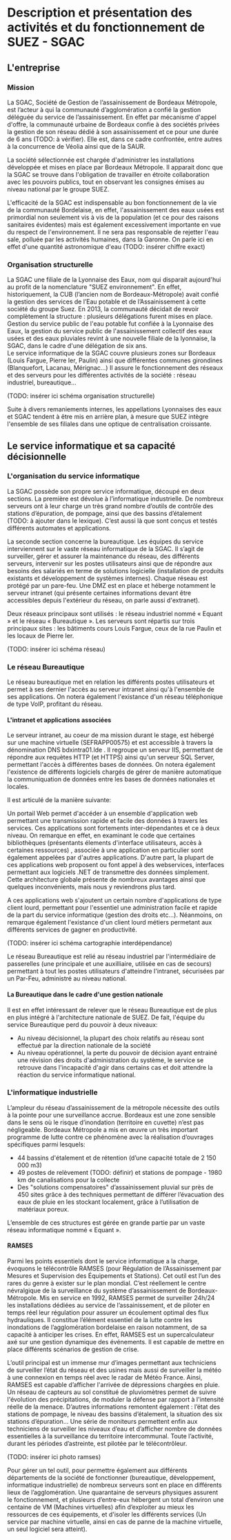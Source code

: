 # Description et présentation des activités et du fonctionnement de SUEZ - SGAC

## L'entreprise

### Mission

La SGAC, Société de Gestion de l’assainissement de Bordeaux Métropole, est l’acteur à qui la communauté d’agglomération a confié la gestion déléguée du service de l’assainissement. 
En effet par mécanisme d'appel d'offre, la communauté urbaine de Bordeaux confie à des sociétés privées la gestion de son réseau dédié à son assainissement et ce pour une durée de 6 ans (TODO: à vérifier). Elle est, dans ce cadre confrontée, entre autres à la concurrence de Véolia ainsi que de la SAUR. 

La société sélectionnée est chargée d'administrer les installations développée et mises en place par Bordeaux Métropole. Il apparait donc que la SGAC se trouve dans l'obligation de travailler en étroite collaboration avec les pouvoirs publics, tout en observant les consignes émises au niveau national par le groupe SUEZ. 

L'efficacité de la SGAC est indispensable au bon fonctionnement de la vie de la communauté Bordelaise, en effet, l'assainissement des eaux usées est primordial non seulement vis à vis de la population (et ce pour des raisons sanitaires évidentes) mais est également excessivement importante en vue du respect de l'environnement. Il ne sera pas responsable de rejetter l'eau sale, polluée par les activités humaines, dans la Garonne. On parle ici en effet d'une quantité astronomique d'eau (TODO: insérer chiffre exact)

### Organisation structurelle

La SGAC une filiale de la Lyonnaise des Eaux, nom qui disparait aujourd'hui au profit de la nomenclature "SUEZ environnement". En effet, historiquement, la CUB (l’ancien nom de Bordeaux-Métropole) avait confié la gestion des services de l’Eau potable et de l’Assainissement  à cette société du groupe Suez. En 2013, la communauté décidait de revoir complètement la structure : plusieurs délégations furent mises en place. Gestion du service public de l'eau potable fut confiée à la Lyonnaise des Eaux, la gestion du service public de l'assainissement collectif des eaux usées et des eaux pluviales revint à une nouvelle filiale de la lyonnaise, la SGAC, dans le cadre d'une délégation de six ans.  
Le service informatique de la SGAC couvre plusieurs zones sur Bordeaux (Louis Fargue, Pierre Ier, Paulin) ainsi que différentes communes girondines (Blanquefort, Lacanau, Mérignac…) Il assure le fonctionnement des réseaux et des serveurs pour les différentes activités de la société : réseau industriel, bureautique…

(TODO: insérer ici schéma organisation structurelle)

Suite à divers remaniements internes, les appellations Lyonnaises des eaux et SGAC tendent à être mis en arrière plan, à mesure que SUEZ intègre l'ensemble de ses filiales dans une optique de centralisation croissante.

## Le service informatique et sa capacité décisionnelle

### L'organisation du service informatique 

La SGAC possède son propre service informatique, découpé en deux sections. La première est dévolue à l’informatique industrielle. De nombreux serveurs ont à leur charge un très grand nombre d’outils de contrôle des stations d’épuration, de pompage, ainsi que des bassins d’étalement (TODO: à ajouter dans le lexique). C’est aussi là que sont conçus et testés différents automates et applications.  

La seconde section concerne la bureautique.  Les équipes du service interviennent sur le vaste réseau informatique de la SGAC. Il s’agit de surveiller, gérer et assurer la maintenance du réseau, des différents serveurs, intervenir sur les postes utilisateurs ainsi que de répondre aux besoins des salariés en terme de solutions logicielle (installation de produits existants et développement de systèmes internes). Chaque réseau est protégé par un pare-feu. Une DMZ est en place et héberge notamment le serveur intranet (qui présente certaines informations devant être accessibles depuis l'extérieur du réseau, on parle aussi d'extranet).  

Deux réseaux principaux sont utilisés : le réseau industriel nommé « Equant » et le réseau « Bureautique ». Les serveurs sont répartis sur trois principaux sites : les bâtiments cours Louis Fargue, ceux de la rue Paulin et les locaux de Pierre Ier.  

(TODO: insérer ici schéma réseau) 

### Le réseau Bureautique

Le réseau bureautique met en relation les différents postes utilisateurs et permet à ses dernier l'accès au serveur intranet ainsi qu'à l'ensemble de ses applications. On notera également l'existance d'un réseau téléphonique de type VoIP, profitant du réseau. 

#### L'intranet et applications associées

Le serveur intranet, au coeur de ma mission durant le stage, est hébergé sur une machine virtuelle (SEFRAPP00575) et est accessible à travers la dénomination DNS bdxintra01.lde . 
Il regroupe un serveur IIS, permettant de répondre aux requètes HTTP (et HTTPS) ainsi qu'un serveur SQL Server, permettant l'accès à différentes bases de données. On notera également l'existence de différents logiciels chargés de gérer de manière automatique la communiquation de données entre les bases de données nationales et locales. 

Il est articulé de la manière suivante:

Un portail Web permet d'accéder à un ensemble d'application web permettant une transmission rapide et facile des données à travers les services.
Ces applications sont fortements inter-dépendantes et ce à deux niveau. On remarque en effet, en examinant le code que certaines bibliothèques (présentants élements d'interface utilisateurs, accès à certaines ressources) , associée à une application en particulier sont également appelées par d'autres applications. D'autre part, la plupart de ces applications web proposent ou font appel à des webservices, interfaces permettant aux logiciels .NET de transmettre des données simplement. 
Cette architecture globale présente de nombreux avantages ainsi que quelques inconvénients, mais nous y reviendrons plus tard. 

A ces applications web s'ajoutent un certain nombre d'applications de type client lourd, permettant pour l'essentiel une administration facile et rapide de la part du service informatique (gestion des droits etc...). Néanmoins, on remarque également l'existance d'un client lourd métiers permetant aux différents services de gagner en productivité. 

(TODO: insérer ici schéma cartographie interdépendance)

Le réseau Bureautique est relié au réseau industriel par l'intermédiaire de passerelles (une principale et une auxilliaire, utilisée en cas de secours) permettant à tout les postes utilisateurs d'atteindre l'intranet, sécurisées par un Par-Feu, administré au niveau national. 

#### La Bureautique dans le cadre d'une gestion nationale

Il est en effet intéressant de relever que le réseau Bureautique est de plus en plus intégré à l'architecture nationale de SUEZ. De fait, l'équipe du service Bureautique perd du pouvoir à deux niveaux: 

* Au niveau décisionnel, la plupart des choix relatifs au réseau sont effectué par la direction nationale de la société 
* Au niveau opérationnel, la perte du pouvoir de décision ayant entrainé une révision des droits d'administration du système, le service se retrouve dans l'incapacité d'agir dans certains cas et doit attendre la réaction du service informatique national. 

### L'informatique industrielle

L’ampleur du réseau d’assainissement de la métropole nécessite des outils à la pointe pour une surveillance accrue. Bordeaux est une zone sensible dans le sens où le risque d’inondation (territoire en cuvette) n’est pas négligeable. Bordeaux Métropole a mis en œuvre un très important programme de lutte contre ce phénomène avec la réalisation d’ouvrages spécifiques parmi lesquels:  

* 44 bassins d'étalement et de rétention (d’une capacité totale de 2 150 000 m3) 
* 49 postes de relèvement (TODO: définir) et stations de pompage - 1980 km de canalisations pour la collecte 
*  Des "solutions compensatoires" d’assainissement pluvial sur près de 450 sites grâce à des techniques permettant de différer l’évacuation des eaux de pluie en les stockant localement, grâce à l’utilisation de matériaux poreux.   

L’ensemble de ces structures est gérée en grande partie par un vaste réseau informatique nommé « Equant ».

#### RAMSES

Parmi les points essentiels dont le service informatique a la charge, évoquons le télécontrôle RAMSES (pour Régulation de l’Assainissement par Mesures et Supervision des Équipements et Stations).  Cet outil est l’un des rares du genre à exister sur le plan mondial. C’est réellement le centre névralgique de la surveillance du système d’assainissement de Bordeaux-Métropole. Mis en service en 1992, RAMSES  permet de surveiller 24h/24 les installations dédiées au service de l’assainissement, et de piloter en temps réel leur régulation pour assurer un écoulement optimal des flux hydrauliques.  Il constitue l’élément essentiel de la lutte contre les inondations de l’agglomération bordelaise en raison notamment, de sa capacité à anticiper les crises. En effet, RAMSES est un supercalculateur axé sur une gestion dynamique des événements. Il est capable de mettre en place différents scénarios de gestion de crise.  

L’outil principal est un immense mur d’images permettant aux techniciens de surveiller l’état du réseau et des usines mais aussi de surveiller la météo à une connexion en temps réel avec le radar de Météo France. Ainsi, RAMSES est capable d’afficher l'arrivée de dépressions chargées en pluie. Un réseau de capteurs au sol constitué de pluviomètres permet de suivre l'évolution des précipitations, de moduler la défense par rapport à l'intensité réelle de la menace. D’autres informations remontent également : l’état des stations de pompage, le niveau des bassins d’étalement, la situation des six stations d’épuration… Une série de moniteurs permettent enfin aux techniciens de surveiller les niveaux d’eau et d’afficher nombre de données essentielles à la surveillance du territoire intercommunal. Toute l’activité, durant les périodes d’astreinte, est pilotée par le télécontrôleur.  

(TODO: insérer ici photo ramses)

Pour gérer un tel outil, pour permettre également aux différents départements de la société de fonctionner (bureautique, développement, informatique industrielle) de nombreux serveurs sont en place en différents lieux de l’agglomération. Une quarantaine de serveurs physiques assurent le fonctionnement, et plusieurs d’entre-eux hébergent un total d’environ une centaine de VM (Machines virtuelles) afin d’exploiter au mieux les ressources de ces équipements, et d'isoler les différents services (Un service par machine virtuelle, ainsi en cas de panne de la machine virtuelle, un seul logiciel sera atteint).   






